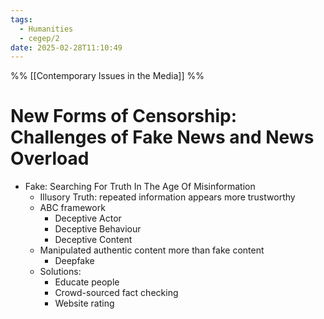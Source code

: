 ```yaml
---
tags:
  - Humanities
  - cegep/2
date: 2025-02-28T11:10:49
---
```


%% [[Contemporary Issues in the Media]] %%

# New Forms of Censorship: Challenges of Fake News and News Overload

- Fake: Searching For Truth In The Age Of Misinformation
	- Illusory Truth: repeated information appears more trustworthy
	- ABC framework
		- Deceptive Actor
		- Deceptive Behaviour
		- Deceptive Content
	- Manipulated authentic content more than fake content
		- Deepfake
	- Solutions:
		- Educate people
		- Crowd-sourced fact checking
		- Website rating
